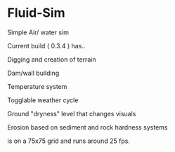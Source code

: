 # Fluid-Sim
Simple Air/ water sim

Current build ( 0.3.4 ) has..

Digging and creation of terrain

Dam/wall building

Temperature system

Togglable weather cycle

Ground "dryness" level that changes visuals

Erosion based on sediment and rock hardness systems

is on a 75x75 grid and runs around 25 fps. 
